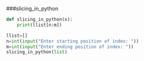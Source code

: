 ###slicing_in_python
```py
def slicing_in_python(x):
    print(llist[n:m])
```
```py
llist=[] 
n=int(input("Enter starting position of index: "))
m=int(input("Enter ending position of index: "))
slicing_in_python(list)
```
